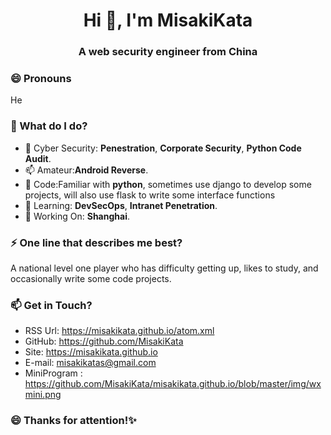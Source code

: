 <h1 align="center">Hi 👋, I'm MisakiKata</h1>
<h3 align="center">A web security engineer from China</h3>

### 😄 Pronouns
He

### 🌱 What do I do?
- 🔭 Cyber Security: **Penestration**, **Corporate Security**, **Python Code Audit**.
- 📫 Amateur:**Android Reverse**.
- 👯 Code:Familiar with **python**, sometimes use django to develop some projects, will also use flask to write some interface functions
- 🌱 Learning: **DevSecOps**, **Intranet Penetration**.
- 🤝 Working On: **Shanghai**.

### ⚡ One line that describes me best? 
A national level one player who has difficulty getting up, likes to study, and occasionally write some code projects.

### 📫 Get in Touch?
- RSS Url: https://misakikata.github.io/atom.xml
- GitHub: https://github.com/MisakiKata
- Site: https://misakikata.github.io
- E-mail: misakikatas@gmail.com
- MiniProgram : https://github.com/MisakiKata/misakikata.github.io/blob/master/img/wxmini.png

### 😄 Thanks for attention!✨

<!--
![github](https://github-readme-stats.vercel.app/api?username=MisakiKata&show_icons=true&theme=dracula&hide=issues,prs)
**MisakiKata/MisakiKata** is a ✨ _special_ ✨ repository because its `README.md` (this file) appears on your GitHub profile.

Here are some ideas to get you started:

- 🔭 I’m currently working on ...
- 🌱 I’m currently learning ...
- 👯 I’m looking to collaborate on ...
- 🤔 I’m looking for help with ...
- 💬 Ask me about ...
- 📫 How to reach me: ...
- 😄 Pronouns: ...
- ⚡ Fun fact: ...
-->

